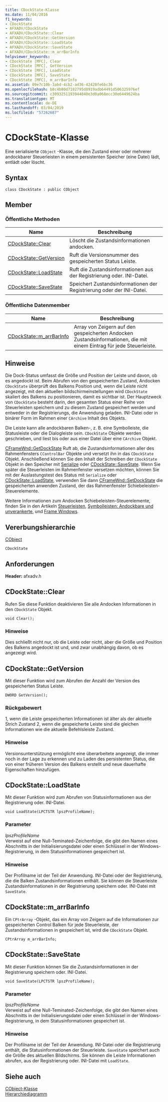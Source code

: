```yaml
---
title: CDockState-Klasse
ms.date: 11/04/2016
f1_keywords:
- CDockState
- AFXADV/CDockState
- AFXADV/CDockState::Clear
- AFXADV/CDockState::GetVersion
- AFXADV/CDockState::LoadState
- AFXADV/CDockState::SaveState
- AFXADV/CDockState::m_arrBarInfo
helpviewer_keywords:
- CDockState [MFC], Clear
- CDockState [MFC], GetVersion
- CDockState [MFC], LoadState
- CDockState [MFC], SaveState
- CDockState [MFC], m_arrBarInfo
ms.assetid: 09e7c10b-3abd-4cb2-ad36-42420fe6bc36
ms.openlocfilehash: b8c4b80d7182795d8919adb64491d506325976ef
ms.sourcegitcommit: c3093251193944840e3d0a068ecc30e6449624ba
ms.translationtype: MT
ms.contentlocale: de-DE
ms.lasthandoff: 03/04/2019
ms.locfileid: "57262687"
---
```

# <a name="cdockstate-class"></a>CDockState-Klasse

Eine serialisierte `CObject` -Klasse, die den Zustand einer oder mehrerer andockbarer Steuerleisten in einem persistenten Speicher (eine Datei) lädt, entlädt oder löscht.

## <a name="syntax"></a>Syntax

```
class CDockState : public CObject
```

## <a name="members"></a>Member

### <a name="public-methods"></a>Öffentliche Methoden

|Name|Beschreibung|
|----------|-----------------|
|[CDockState::Clear](#clear)|Löscht die Zustandsinformationen andocken.|
|[CDockState::GetVersion](#getversion)|Ruft die Versionsnummer des gespeicherten Status Leiste.|
|[CDockState::LoadState](#loadstate)|Ruft die Zustandsinformationen aus der Registrierung oder. INI-Datei.|
|[CDockState::SaveState](#savestate)|Speichert Zustandsinformationen der Registrierung oder der INI-Datei.|

### <a name="public-data-members"></a>Öffentliche Datenmember

|Name|Beschreibung|
|----------|-----------------|
|[CDockState::m_arrBarInfo](#m_arrbarinfo)|Array von Zeigern auf den gespeicherten Andocken Zustandsinformationen, die mit einem Eintrag für jede Steuerleiste.|

## <a name="remarks"></a>Hinweise

Die Dock-Status umfasst die Größe und Position der Leiste und davon, ob es angedockt ist. Beim Abrufen von den gespeicherten Zustand, Andocken `CDockState` überprüft des Balkens Position und, wenn die Leiste nicht angezeigt, mit den aktuellen bildschirmeinstellungen wird `CDockState` skaliert des Balkens zu positionieren, damit es sichtbar ist. Der Hauptzweck von `CDockState` besteht darin, den gesamten Status einer Reihe von Steuerleisten speichern und zu diesem Zustand gespeichert werden und entweder in der Registrierungs, die Anwendung geladen. INI-Datei oder in binärer Form im Rahmen einer `CArchive` Inhalt des Objekts.

Die Leiste kann alle andockbaren Balken-, z. B. eine Symbolleiste, die Statusleiste oder die Dialogleiste sein. `CDockState` Objekte werden geschrieben, und liest bis oder aus einer Datei über eine `CArchive` Objekt.

[CFrameWnd::GetDockState](../../mfc/reference/cframewnd-class.md#getdockstate) Ruft ab, die Zustandsinformationen aller des Rahmenfensters `CControlBar` Objekte und versetzt ihn in das `CDockState` Objekt. Anschließend können Sie den Inhalt der Schreiben der `CDockState` Objekt in den Speicher mit [Serialize](../../mfc/reference/cobject-class.md#serialize) oder [CDockState::SaveState](#savestate). Wenn Sie später die Steuerleisten im Rahmenfenster versetzen möchten, können Sie mit der Auslastungstest des Status mit `Serialize` oder [CDockState::LoadState](#loadstate), verwenden Sie dann [CFrameWnd::SetDockState](../../mfc/reference/cframewnd-class.md#setdockstate) die gespeicherten anwenden Zustand, der das Rahmenfenster Schiebeleisten-Steuerelemente.

Weitere Informationen zum Andocken Schiebeleisten-Steuerelemente, finden Sie in den Artikeln [Steuerleisten](../../mfc/control-bars.md), [Symbolleisten: Andockbare und unverankerte](../../mfc/docking-and-floating-toolbars.md), und [Frame Windows](../../mfc/frame-windows.md).

## <a name="inheritance-hierarchy"></a>Vererbungshierarchie

[CObject](../../mfc/reference/cobject-class.md)

`CDockState`

## <a name="requirements"></a>Anforderungen

**Header:** afxadv.h

##  <a name="clear"></a>  CDockState::Clear

Rufen Sie diese Funktion deaktivieren Sie alle Andocken Informationen in den `CDockState` Objekt.

```
void Clear();
```

### <a name="remarks"></a>Hinweise

Dies schließt nicht nur, ob die Leiste oder nicht, aber die Größe und Position des Balkens angedockt ist und, und zwar unabhängig davon, ob es angezeigt wird.

##  <a name="getversion"></a>  CDockState::GetVersion

Mit dieser Funktion wird zum Abrufen der Anzahl der Version des gespeicherten Status Leiste.

```
DWORD GetVersion();
```

### <a name="return-value"></a>Rückgabewert

1, wenn die Leiste gespeicherten Informationen ist älter als der aktuelle Strich Zustand 2, wenn die gespeicherte Leiste sind die gleichen Informationen wie die aktuelle Befehlsleiste Zustand.

### <a name="remarks"></a>Hinweise

Versionsunterstützung ermöglicht eine überarbeitete angezeigt, die immer noch in der Lage zu erkennen und zu Laden des persistenten Status, die von einer früheren Version des Balkens erstellt und neue dauerhafte Eigenschaften hinzufügen.

##  <a name="loadstate"></a>  CDockState::LoadState

Mit dieser Funktion wird zum Abrufen von Statusinformationen aus der Registrierung oder. INI-Datei.

```
void LoadState(LPCTSTR lpszProfileName);
```

### <a name="parameters"></a>Parameter

*lpszProfileName*<br/>
Verweist auf eine Null-Teminated-Zeichenfolge, die gibt den Namen eines Abschnitts in der Initialisierungsdatei oder einen Schlüssel in der Windows-Registrierung, in dem Statusinformationen gespeichert ist.

### <a name="remarks"></a>Hinweise

Der Profilname ist der Teil der Anwendung. INI-Datei oder der Registrierung, die die Balken Zustandsinformationen enthält. Sie können die Steuerleiste Zustandsinformationen in der Registrierung speichern oder. INI-Datei mit `SaveState`.

##  <a name="m_arrbarinfo"></a>  CDockState::m_arrBarInfo

Ein `CPtrArray` -Objekt, das ein Array von Zeigern auf die Informationen zur gespeicherten Control Balken für jede Steuerleiste, der Zustandsinformationen in gespeichert ist, wird die `CDockState` Objekt.

```
CPtrArray m_arrBarInfo;
```

##  <a name="savestate"></a>  CDockState::SaveState

Mit dieser Funktion können Sie die Zustandsinformationen in der Registrierung speichern oder. INI-Datei.

```
void SaveState(LPCTSTR lpszProfileName);
```

### <a name="parameters"></a>Parameter

*lpszProfileName*<br/>
Verweist auf eine Null-Teminated-Zeichenfolge, die gibt den Namen eines Abschnitts in der Initialisierungsdatei oder einen Schlüssel in der Windows-Registrierung, in dem Statusinformationen gespeichert ist.

### <a name="remarks"></a>Hinweise

Der Profilname ist der Teil der Anwendung. INI-Datei oder die Registrierung enthält, die Statusinformationen der Steuerleiste. `SaveState` speichert auch die Größe des aktuellen Bildschirms. Sie können die Leiste Informationen abrufen, aus der Registrierung oder. INI-Datei mit `LoadState`.

## <a name="see-also"></a>Siehe auch

[CObject-Klasse](../../mfc/reference/cobject-class.md)<br/>
[Hierarchiediagramm](../../mfc/hierarchy-chart.md)
